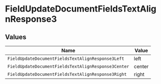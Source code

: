 # FieldUpdateDocumentFieldsTextAlignResponse3


## Values

| Name                                                | Value                                               |
| --------------------------------------------------- | --------------------------------------------------- |
| `FieldUpdateDocumentFieldsTextAlignResponse3Left`   | left                                                |
| `FieldUpdateDocumentFieldsTextAlignResponse3Center` | center                                              |
| `FieldUpdateDocumentFieldsTextAlignResponse3Right`  | right                                               |